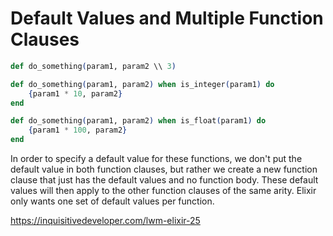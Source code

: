 ﻿
<h1>Default Values and Multiple Function Clauses</h1>

```elixir
def do_something(param1, param2 \\ 3)

def do_something(param1, param2) when is_integer(param1) do
	{param1 * 10, param2}
end

def do_something(param1, param2) when is_float(param1) do
	{param1 * 100, param2}
end
```

In order to specify a default value for these functions, we don't put the default value in both function clauses, but rather we create a new function clause that just has the default values and no function body. These default values will then apply to the other function clauses of the same arity. Elixir only wants one set of default values per function.

https://inquisitivedeveloper.com/lwm-elixir-25
